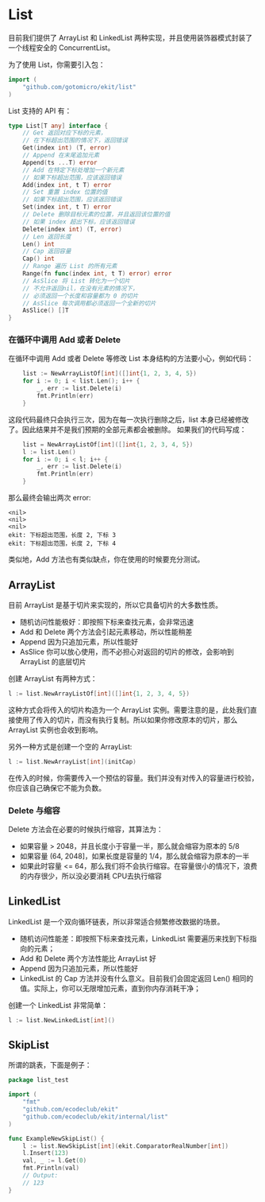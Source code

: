 # List

目前我们提供了 ArrayList 和 LinkedList 两种实现，并且使用装饰器模式封装了一个线程安全的 ConcurrentList。

为了使用 List，你需要引入包：
```go
import (
    "github.com/gotomicro/ekit/list"
)
```

List 支持的 API 有：
```go
type List[T any] interface {
	// Get 返回对应下标的元素，
	// 在下标超出范围的情况下，返回错误
	Get(index int) (T, error)
	// Append 在末尾追加元素
	Append(ts ...T) error
	// Add 在特定下标处增加一个新元素
	// 如果下标超出范围，应该返回错误
	Add(index int, t T) error
	// Set 重置 index 位置的值
	// 如果下标超出范围，应该返回错误
	Set(index int, t T) error
	// Delete 删除目标元素的位置，并且返回该位置的值
	// 如果 index 超出下标，应该返回错误
	Delete(index int) (T, error)
	// Len 返回长度
	Len() int
	// Cap 返回容量
	Cap() int
	// Range 遍历 List 的所有元素
	Range(fn func(index int, t T) error) error
	// AsSlice 将 List 转化为一个切片
	// 不允许返回nil，在没有元素的情况下，
	// 必须返回一个长度和容量都为 0 的切片
	// AsSlice 每次调用都必须返回一个全新的切片
	AsSlice() []T
}
```

### 在循环中调用 Add 或者 Delete

在循环中调用 Add 或者 Delete 等修改 List 本身结构的方法要小心，例如代码：
```go
	list := NewArrayListOf[int]([]int{1, 2, 3, 4, 5})
    for i := 0; i < list.Len(); i++ {
        _, err := list.Delete(i)
        fmt.Println(err)
    }
```
这段代码最终只会执行三次，因为在每一次执行删除之后，list 本身已经被修改了。因此结果并不是我们预期的全部元素都会被删除。
如果我们的代码写成：
```go
	list = NewArrayListOf[int]([]int{1, 2, 3, 4, 5})
	l := list.Len()
	for i := 0; i < l; i++ {
		_, err := list.Delete(i)
		fmt.Println(err)
	}
```
那么最终会输出两次 error:
```
<nil>
<nil>
<nil>
ekit: 下标超出范围，长度 2, 下标 3
ekit: 下标超出范围，长度 2, 下标 4
```

类似地，Add 方法也有类似缺点，你在使用的时候要充分测试。

## ArrayList

目前 ArrayList 是基于切片来实现的，所以它具备切片的大多数性质。
- 随机访问性能极好：即按照下标来查找元素，会非常迅速
- Add 和 Delete 两个方法会引起元素移动，所以性能稍差
- Append 因为只追加元素，所以性能好
- AsSlice 你可以放心使用，而不必担心对返回的切片的修改，会影响到 ArrayList 的底层切片

创建 ArrayList 有两种方式：
```go
l := list.NewArrayListOf[int]([]int{1, 2, 3, 4, 5})
```
这种方式会将传入的切片构造为一个 ArrayList 实例。需要注意的是，此处我们直接使用了传入的切片，而没有执行复制。所以如果你修改原本的切片，那么 ArrayList 实例也会收到影响。

另外一种方式是创建一个空的 ArrayList:
```go
l := list.NewArrayList[int](initCap)
```
在传入的时候，你需要传入一个预估的容量。我们并没有对传入的容量进行校验，你应该自己确保它不能为负数。

### Delete 与缩容

Delete 方法会在必要的时候执行缩容，其算法为：

- 如果容量 > 2048，并且长度小于容量一半，那么就会缩容为原本的 5/8
- 如果容量 (64, 2048]，如果长度是容量的 1/4，那么就会缩容为原本的一半
- 如果此时容量 <= 64，那么我们将不会执行缩容。在容量很小的情况下，浪费的内存很少，所以没必要消耗 CPU去执行缩容

## LinkedList

LinkedList 是一个双向循环链表，所以非常适合频繁修改数据的场景。
- 随机访问性能差：即按照下标来查找元素，LinkedList 需要遍历来找到下标指向的元素；
- Add 和 Delete 两个方法性能比 ArrayList 好
- Append 因为只追加元素，所以性能好
- LinkedList 的 Cap 方法并没有什么意义。目前我们会固定返回 Len() 相同的值。实际上，你可以无限增加元素，直到你内存消耗干净；

创建一个 LinkedList 非常简单：
```go
l := list.NewLinkedList[int]()
```

## SkipList

所谓的跳表，下面是例子：
```go
package list_test

import (
	"fmt"
	"github.com/ecodeclub/ekit"
	"github.com/ecodeclub/ekit/internal/list"
)

func ExampleNewSkipList() {
	l := list.NewSkipList[int](ekit.ComparatorRealNumber[int])
	l.Insert(123)
	val, _ := l.Get(0)
	fmt.Println(val)
	// Output:
	// 123
}
```